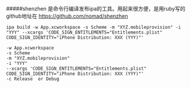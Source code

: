 
#####shenzhen 是命令行编译发布ipa的工具。用起来很方便，是用ruby写的
github地址在 https://github.com/nomad/shenzhen

```
ipa build -w App.xcworkspace -s Scheme -m "XYZ.mobileprovision" -i "YYY" --xcargs 'CODE_SIGN_ENTITLEMENTS="Entitlements.plist" CODE_SIGN_IDENTITY="iPhone Distribution: XXX (YYY)"'

-w App.xcworkspace
-s Scheme
-m "XYZ.mobileprovision"
-i "YYY"
--xcargs 'CODE_SIGN_ENTITLEMENTS="Entitlements.plist" CODE_SIGN_IDENTITY="iPhone Distribution: XXX (YYY)"'
-c Release  or Debug 
```